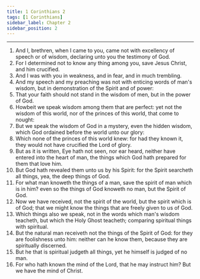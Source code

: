 ```yaml
---
title: 1 Corinthians 2
tags: [1 Corinthians]
sidebar_label: Chapter 2
sidebar_position: 2
---
```


---
1. And I, brethren, when I came to you, came not with excellency of speech or of wisdom, declaring unto you the testimony of God.
2. For I determined not to know any thing among you, save Jesus Christ, and him crucified.
3. And I was with you in weakness, and in fear, and in much trembling.
4. And my speech and my preaching was not with enticing words of man's wisdom, but in demonstration of the Spirit and of power:
5. That your faith should not stand in the wisdom of men, but in the power of God.
6. Howbeit we speak wisdom among them that are perfect: yet not the wisdom of this world, nor of the princes of this world, that come to nought:
7. But we speak the wisdom of God in a mystery, even the hidden wisdom, which God ordained before the world unto our glory:
8. Which none of the princes of this world knew: for had they known it, they would not have crucified the Lord of glory.
9. But as it is written, Eye hath not seen, nor ear heard, neither have entered into the heart of man, the things which God hath prepared for them that love him.
10. But God hath revealed them unto us by his Spirit: for the Spirit searcheth all things, yea, the deep things of God.
11. For what man knoweth the things of a man, save the spirit of man which is in him? even so the things of God knoweth no man, but the Spirit of God.
12. Now we have received, not the spirit of the world, but the spirit which is of God; that we might know the things that are freely given to us of God.
13. Which things also we speak, not in the words which man's wisdom teacheth, but which the Holy Ghost teacheth; comparing spiritual things with spiritual.
14. But the natural man receiveth not the things of the Spirit of God: for they are foolishness unto him: neither can he know them, because they are spiritually discerned.
15. But he that is spiritual judgeth all things, yet he himself is judged of no man.
16. For who hath known the mind of the Lord, that he may instruct him? But we have the mind of Christ.